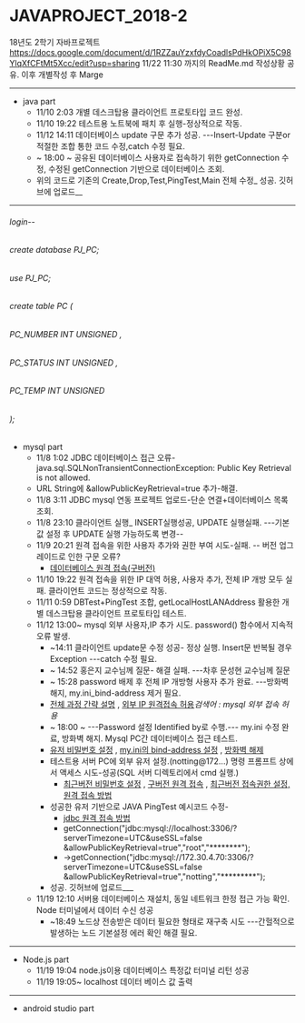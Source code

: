 # JAVAPROJECT_2018-2
18년도 2학기 자바프로젝트  
<https://docs.google.com/document/d/1RZZauYzxfdyCoadlsPdHkOPiX5C98YlqXfCFtMt5Xcc/edit?usp=sharing>
11/22 11:30 까지의 ReadMe.md 작성상황 공유. 이후 개별작성 후 Marge
* * *
* java part
  * 11/10 2:03 개별 데스크탑용 클라이언트 프로토타입 코드 완성.
  * 11/10 19:22 테스트용 노트북에 패치 후 실행-정상적으로 작동.
  * 11/12 14:11 데이터베이스 update 구문 추가 성공. ---Insert-Update 구분or적절한 조합 통한 코드 수정,catch 수정 필요.
  *  ~ 18:00 ~ 공유된 데이터베이스 사용자로 접속하기 위한 getConnection 수정, 수정된 getConnection 기반으로 데이터베이스 조회.
    * 위의 코드로 기존의 Create,Drop,Test,PingTest,Main 전체 수정_ 성공. 깃허브에 업로드__
    
* * *
###### login--
###### create database PJ_PC;
###### use PJ_PC;
###### create table PC (
###### 		PC_NUMBER INT UNSIGNED ,
###### 		PC_STATUS INT UNSIGNED ,
###### 		PC_TEMP INT UNSIGNED
###### );
- mysql part
  - 11/8 1:02 JDBC 데이터베이스 접근 오류-java.sql.SQLNonTransientConnectionException: Public Key Retrieval is not allowed.
  - URL String에 &allowPublicKeyRetrieval=true 추가-해결.
  - 11/8 3:11 JDBC mysql 연동 프로젝트 업로드-단순 연결+데이터베이스 목록 조회.  
  - 11/8 23:10 클라이언트 실행_ INSERT실행성공, UPDATE 실행실패. ---기본값 설정 후 UPDATE 실행 가능하도록 변경--
  - 11/9 20:21 원격 접속을 위한 사용자 추가와 권한 부여 시도-실패. -- 버전 업그레이드로 인한 구문 오류?
    - [데이터베이스 원격 접속(구버전)](https://zetawiki.com/wiki/MySQL_%EC%9B%90%EA%B2%A9_%EC%A0%91%EC%86%8D_%ED%97%88%EC%9A%A9)
  - 11/10 19:22 원격 접속을 위한 IP 대역 허용, 사용자 추가, 전체 IP 개방 모두 실패. 클라이언트 코드는 정상적으로 작동.
  - 11/11 0:59 DBTest+PingTest 조합, getLocalHostLANAddress 활용한 개별 데스크탑용 클라이언트 프로토타입 테스트.
  - 11/12 13:00~ mysql 외부 사용자,IP 추가 시도. password() 함수에서 지속적 오류 발생. 
    -  ~14:11 클라이언트 update문 수정 성공- 정상 실행. Insert문 반복될 경우 Exception ---catch 수정 필요.
    -  ~ 14:52 홍은지 교수님께 질문- 해결 실패. ---차후 문성현 교수님께 질문
    -  ~ 15:28 password 배제 후 전체 IP 개방형 사용자 추가 완료. ---방화벽 해지, my.ini_bind-address 제거 필요.
      - [전체 과정 간략 설명](https://idchowto.com/?p=11068) , [외부 IP 원격접속 허용](http://dogcowking.tistory.com/154)*검색어 : mysql 외부 접속 허용*
    -  ~ 18:00 ~ ---Password 설정 Identified by로 수행.--- my.ini 수정 완료, 방화벽 해지. Mysql PC간 데이터베이스 접근 테스트.
      - [유저 비밀번호 설정](http://bblog.tistory.com/316) , [my.ini의 bind-address 설정](https://serverfault.com/questions/546281/mysql-bind-address-windows-error-1067-my-ini) , [방화벽 해제](http://savour75.tistory.com/21)
    - 테스트용 서버 PC에 외부 유저 설정.(notting@172...) 명령 프롬프트 상에서 액세스 시도-성공(SQL 서버 디렉토리에서 cmd 실행.)
      - [최근버전 비밀번호 설정](http://myblog.opendocs.co.kr/archives/1591) , [구버전 원격 접속](https://zetawiki.com/wiki/MySQL_%EC%9B%90%EA%B2%A9_%EC%A0%91%EC%86%8D) , [최근버전 접속권한 설정, 원격 접속 방법](http://godblessyk.tistory.com/entry/MySQL-%EC%9B%90%EA%B2%A9%EC%A0%91%EC%86%8D%ED%97%88%EC%9A%A9%EA%B3%BC-%EC%9B%90%EA%B2%A9%EC%A0%91%EC%86%8D%ED%99%95%EC%9D%B8)
    - 성공한 유저 기반으로 JAVA PingTest 예시코드 수정- 
      - [jdbc 원격 접속 방법](https://blog.outsider.ne.kr/6)
      - getConnection("jdbc:mysql://localhost:3306/?serverTimezone=UTC&useSSL=false &allowPublicKeyRetrieval=true","root","********");
      - ->getConnection("jdbc:mysql://172.30.4.70:3306/?serverTimezone=UTC&useSSL=false &allowPublicKeyRetrieval=true","notting","*********");
    - 성공. 깃허브에 업로드___
  - 11/19 12:10 서버용 데이터베이스 재설치, 동일 네트워크 한정 접근 가능 확인. Node 터미널에서 데이터 수신 성공
    - ~18:49 노드상 전송받은 데이터 필요한 형태로 재구축 시도 ---간헐적으로 발생하는 노드 기본설정 에러 확인 해결 필요.
  
* * *
- Node.js part
  - 11/19 19:04 node.js이용 데이터베이스 특정값 터미널 리턴 성공
  - 11/19 19:05~ localhost 데이터 베이스 값 출력 

* * *
- android studio part
